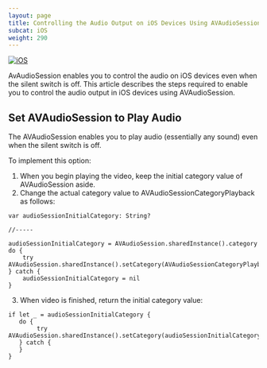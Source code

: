 ```yaml
---
layout: page
title: Controlling the Audio Output on iOS Devices Using AVAudioSession
subcat: iOS
weight: 290
---
```


[![iOS](https://img.shields.io/badge/iOS-Supported-green.svg)](https://github.com/kaltura/player-sdk-native-ios) 


AvAudioSession enables you to control the audio on iOS devices even when the silent switch is off. This article describes the steps required to enable you to control the audio output in iOS devices using AVAudioSession.

## Set AVAudioSession to Play Audio  

The AVAudioSession enables you to play audio (essentially any sound) even when the silent switch is off.

To implement this option:

1. When you begin playing the video, keep the initial category value of AVAudioSession aside.
2. Change the actual category value to AVAudioSessionCategoryPlayback as follows:

```
var audioSessionInitialCategory: String?

//-----

audioSessionInitialCategory = AVAudioSession.sharedInstance().category
do {
    try AVAudioSession.sharedInstance().setCategory(AVAudioSessionCategoryPlayback)
} catch {
    audioSessionInitialCategory = nil
}
```

3. When video is finished, return the initial category value:
```
if let _ = audioSessionInitialCategory {
   do {
        try AVAudioSession.sharedInstance().setCategory(audioSessionInitialCategory!)
   } catch {
   }
}
```
